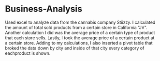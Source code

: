 # Business-Analysis

Used excel to analyze data from the cannabis company Stiizzy. I calculated the amount of total sold products from a certain store in California "JV".
Another calculation I did was the average price of a certain type of product that each store sells. Lastly, I took the average price of a certain product at a certain store. Adding to my calculations, I also inserted a pivot table that broked the data down by city and inside of that city every category of eachproduct is shown.
